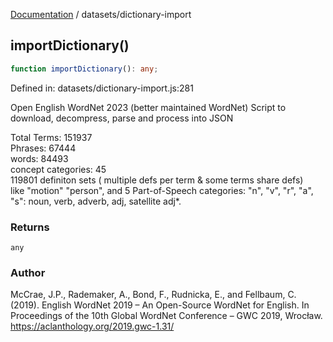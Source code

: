 [Documentation](../modules.md) / datasets/dictionary-import

## importDictionary()

```ts
function importDictionary(): any;
```

Defined in: datasets/dictionary-import.js:281

Open English WordNet 2023 (better maintained WordNet)
 Script to download, decompress, parse and process into JSON

 Total Terms: 151937 <br />
 Phrases: 67444<br />
 words: 84493<br />
 concept categories: 45 <br />
 119801 definiton sets ( multiple defs per term & some terms share defs)<br />
 like "motion" "person", and 5 Part-of-Speech categories:
 "n", "v", "r", "a", "s": noun, verb, adverb, adj, satellite adj*. <br />

### Returns

`any`

### Author

McCrae, J.P.,  Rademaker, A.,  Bond, F.,  Rudnicka, E., and  Fellbaum, C. (2019).
 English WordNet 2019 – An Open-Source WordNet for English. In Proceedings of the 
10th Global WordNet Conference – GWC 2019, Wrocław. https://aclanthology.org/2019.gwc-1.31/
